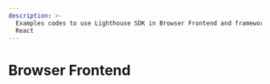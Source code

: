 ```yaml
---
description: >-
  Examples codes to use Lighthouse SDK in Browser Frontend and frameworks like
  React
---
```


# Browser Frontend

